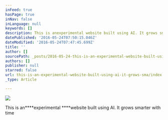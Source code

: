 ```yaml
---
inFeed: true
hasPage: true
inNav: false
inLanguage: null
keywords: []
description: This is anexperimental website built using AI. It grows smarter with time
datePublished: '2016-05-24T07:50:15.046Z'
dateModified: '2016-05-24T07:47:45.699Z'
title: ''
author: []
sourcePath: _posts/2016-05-24-this-is-an-experimental-website-built-using-ai-it-grows-sma.md
authors: []
publisher: null
starred: false
url: this-is-an-experimental-website-built-using-ai-it-grows-sma/index.html
_type: Article

---
```

![](https://the-grid-user-content.s3-us-west-2.amazonaws.com/fa071d15-9e0c-4244-9aea-59ee78f1091a.png)

This is an****experimental ****website built using AI. It grows smarter with time